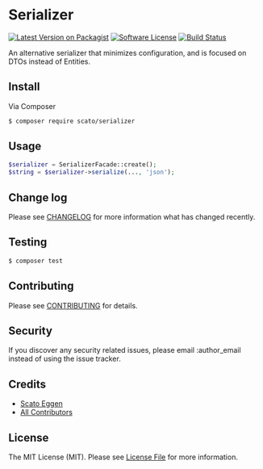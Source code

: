# Serializer

[![Latest Version on Packagist][ico-version]][link-packagist]
[![Software License][ico-license]](LICENSE)
[![Build Status][ico-travis]][link-travis]

An alternative serializer that minimizes configuration, and is focused on DTOs instead of Entities.

## Install

Via Composer

``` bash
$ composer require scato/serializer
```

## Usage

``` php
$serializer = SerializerFacade::create();
$string = $serializer->serialize(..., 'json');
```

## Change log

Please see [CHANGELOG](CHANGELOG.md) for more information what has changed recently.

## Testing

``` bash
$ composer test
```

## Contributing

Please see [CONTRIBUTING](CONTRIBUTING.md) for details.

## Security

If you discover any security related issues, please email :author_email instead of using the issue tracker.

## Credits

- [Scato Eggen][link-author]
- [All Contributors][link-contributors]

## License

The MIT License (MIT). Please see [License File](LICENSE.md) for more information.

[ico-version]: https://img.shields.io/packagist/v/scato/serializer.svg?style=flat-square
[ico-license]: https://img.shields.io/badge/license-MIT-brightgreen.svg?style=flat-square
[ico-travis]: https://img.shields.io/travis/scato/serializer/master.svg?style=flat-square
[ico-scrutinizer]: https://img.shields.io/scrutinizer/coverage/g/scato/serializer.svg?style=flat-square
[ico-code-quality]: https://img.shields.io/scrutinizer/g/scato/serializer.svg?style=flat-square
[ico-downloads]: https://img.shields.io/packagist/dt/scato/serializer.svg?style=flat-square

[link-packagist]: https://packagist.org/packages/scato/serializer
[link-travis]: https://travis-ci.org/scato/serializer
[link-scrutinizer]: https://scrutinizer-ci.com/g/scato/serializer/code-structure
[link-code-quality]: https://scrutinizer-ci.com/g/scato/serializer
[link-downloads]: https://packagist.org/packages/scato/serializer
[link-author]: https://github.com/scato
[link-contributors]: ../../contributors
